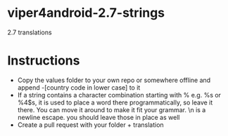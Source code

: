 # viper4android-2.7-strings
2.7 translations

# Instructions
- Copy the values folder to your own repo or somewhere offline and append -[country code in lower case] to it
- If a string contains a character combination starting with % e.g. %s or %4$s, it is used to place a word there programmatically, so leave it there. You can move it around to make it fit your grammar. \n is a newline escape. you should leave those in place as well
- Create a pull request with your folder + translation
